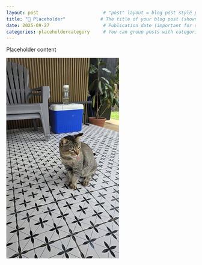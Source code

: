 ```yaml
---
layout: post                        # "post" layout = blog post style page.
title: "🍜 Placeholder"             # The title of your blog post (shown in list + page).
date: 2025-09-27                    # Publication date (important for sorting posts).
categories: placeholdercategory     # You can group posts with categories.
---
```


Placeholder content

<a href="/assets/images/cat_placeholder.jpg" target="_blank">
  <img src="/assets/images/cat_placeholder.jpg" alt="Placeholder" style="max-width:300px; height:auto;">
</a>

<!-- # 👉 To add more images, upload them to assets/images and reference like:
![Alt text](/assets/images/your-image-name.jpg)  -->


